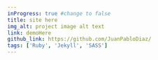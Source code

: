 ```yaml
---
inProgress: true #change to false
title: site here
img_alt: project image alt text
link: demoHere
github_link: https://github.com/JuanPabloDiaz/
tags: ['Ruby', 'Jekyll', 'SASS']
---
```

